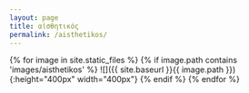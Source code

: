 ```yaml
---
layout: page
title: αἰσθητικός
permalink: /aisthetikos/
---
```


{% for image in site.static_files %}
{% if image.path contains 'images/aisthetikos' %}
![]({{ site.baseurl }}{{ image.path }}){:height="400px" width="400px"}
{% endif %}
{% endfor %}